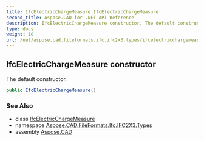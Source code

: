 ```yaml
---
title: IfcElectricChargeMeasure.IfcElectricChargeMeasure
second_title: Aspose.CAD for .NET API Reference
description: IfcElectricChargeMeasure constructor. The default constructor
type: docs
weight: 10
url: /net/aspose.cad.fileformats.ifc.ifc2x3.types/ifcelectricchargemeasure/ifcelectricchargemeasure/
---
```

## IfcElectricChargeMeasure constructor

The default constructor.

```csharp
public IfcElectricChargeMeasure()
```

### See Also

* class [IfcElectricChargeMeasure](../)
* namespace [Aspose.CAD.FileFormats.Ifc.IFC2X3.Types](../../ifcelectricchargemeasure/)
* assembly [Aspose.CAD](../../../)


